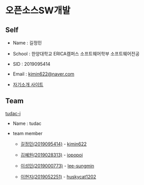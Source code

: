# 오픈소스SW개발

## Self

* Name : 길정민

* School : 한양대학교 ERICA캠퍼스 소프트웨어학부 소프트웨어전공

* SID : 2019095414

* Email : kjmin622@naver.com

*  [자기소개 사이트](http://kjmin622.github.io/)

## Team

[tudac-i](./tudaci.png)

* Name : tudac

* team member

	- [길정민(2019095414)](https://kjmin622.github.io) - [kjmin622](https://github.com/kjmin622)

	- [김혜원(2019028313)](https://iopopoi.github.io) - [iopopoi](https://github.com/iopopoi)

	- [이성민(2019000773)](lee-sungmin.github.io) - [lee-sungmin](https://github.com/lee-sungmin)

	- [이현지(2019052251)](huskycat1202.github.io) - [huskycat1202](https://github.com/huskycat1202) 